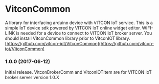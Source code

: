 # VitconCommon
A library for interfacing arduino device with VITCON IoT service.
This is a simple IoT device sdk powered by VITCON IoT online widget editor. WIFI-LINK is needed for a device to connect to VITCON IoT broker server.
You should install VitconCommon library prior to VitconIOT library. [https://github.com/vitcon-iot/VitconCommon](https://github.com/vitcon-iot/VitconCommon)

### 1.0.0 (2017-06-12)
Initial release. VitconBrokerComm and VitconIOTItem are for VITCON IoT broker server version 1.0.X
